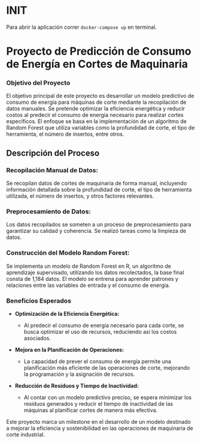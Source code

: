 # INIT
Para abrir la aplicación correr `docker-compose up` en terminal.

# Proyecto de Predicción de Consumo de Energía en Cortes de Maquinaria
### Objetivo del Proyecto

El objetivo principal de este proyecto es desarrollar un modelo predictivo de consumo de energía para máquinas de corte mediante la recopilación de datos manuales. Se pretende optimizar la eficiencia energética y reducir costos al predecir el consumo de energía necesario para realizar cortes específicos. El enfoque se basa en la implementación de un algoritmo de Random Forest que utiliza variables como la profundidad de corte, el tipo de herramienta, el número de insertos, entre otros.

## Descripción del Proceso
### Recopilación Manual de Datos:

Se recopilan datos de cortes de maquinaria de forma manual, incluyendo información detallada sobre la profundidad de corte, el tipo de herramienta utilizada, el número de insertos, y otros factores relevantes.

### Preprocesamiento de Datos:

Los datos recopilados se someten a un proceso de preprocesamiento para garantizar su calidad y coherencia. Se realizó tareas como la limpieza de datos.

### Construcción del Modelo Random Forest:

Se implementa un modelo de Random Forest en R, un algoritmo de aprendizaje supervisado, utilizando los datos recolectados, la base final consta de 1,184 datos. El modelo se entrena para aprender patrones y relaciones entre las variables de entrada y el consumo de energía.

### Beneficios Esperados
* **Optimización de la Eficiencia Energética:**

    * Al predecir el consumo de energía necesario para cada corte, se busca optimizar el uso de recursos, reduciendo así los costos asociados.

* **Mejora en la Planificación de Operaciones:**

    * La capacidad de prever el consumo de energía permite una planificación más eficiente de las operaciones de corte, mejorando la programación y la asignación de recursos.
* **Reducción de Residuos y Tiempo de Inactividad:**

    * Al contar con un modelo predictivo preciso, se espera minimizar los residuos generados y reducir el tiempo de inactividad de las máquinas al planificar cortes de manera más efectiva.

Este proyecto marca un milestone en el desarrollo de un modelo destinado a mejorar la eficiencia y sostenibilidad en las operaciones de maquinaria de corte industrial.